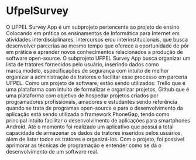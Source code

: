 # UfpelSurvey
O UFPEL Survey App é um subprojeto pertencente ao projeto de ensino Colocando em prática os ensinamentos de Informática para Internet em atividades interdisciplinares, intercursos e/ou interinstitucionais, que busca desenvolver parcerias ao mesmo tempo que oferece a oportunidade de pôr em prática e aprender novos conhecimentos relacionados a produção de software open-source. O subprojeto UFPEL Survey App busca organizar um lista de tratores fornecidos pelo usuário, inserindo dados como marca,modelo, especificações de segurança com intuito de melhor organizar a administração de tratores e facilitar esse processo em parceria UFPEL. Como um projeto de software, estão sendo utilizados: Trello que é uma plataforma com intuito de formalizar e organizar projetos, Github que é uma plataforma com objetivo de hospedar projetos criados por programadores profissionais, amadores e estudantes sendo referência quando se trata de programas open-source e para o desenvolvimento da aplicação está sendo utilizada o framework PhoneGap, tendo como principal intuito facilitar o desenvolvimento de aplicações para smartphones Android. Até o momento foi realizado um aplicativo que possui a total capacidade de armazenar os dados de tratores inseridos pelos usuários, além de listar todos os tratores e organizá-los. Com o projeto, foi possível aprimorar as técnicas de programação e entender como se dá o desenvolvimento de um software real.     
